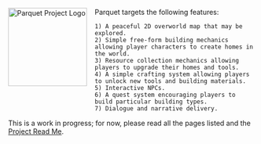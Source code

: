 <img src="./Parquet_Project_Logo.png" alt="Parquet Project Logo"
     style="height: 160px; width: 160px; float: left; margin-right: 16px;" />

Parquet targets the following features:

    1) A peaceful 2D overworld map that may be explored.
    2) Simple free-form building mechanics allowing player characters to create homes in the world.
    3) Resource collection mechanics allowing players to upgrade their homes and tools.
    4) A simple crafting system allowing players to unlock new tools and building materials.
    5) Interactive NPCs.
    6) A quest system encouraging players to build particular building types.
    7) Dialogue and narrative delivery.

This is a work in progress; for now, please read all the pages listed and the [Project Read Me](https://github.com/mxashlynn/Parquet/blob/master/README.md).
